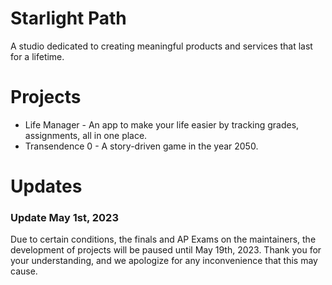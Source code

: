# Starlight Path
A studio dedicated to creating meaningful products and services that last for a lifetime.

# Projects
* Life Manager - An app to make your life easier by tracking grades, assignments, all in one place.
* Transendence 0 - A story-driven game in the year 2050.

# Updates
### Update May 1st, 2023
Due to certain conditions, the finals and AP Exams on the maintainers, the development of projects will be paused until May 19th, 2023.
Thank you for your understanding, and we apologize for any inconvenience that this may cause.
